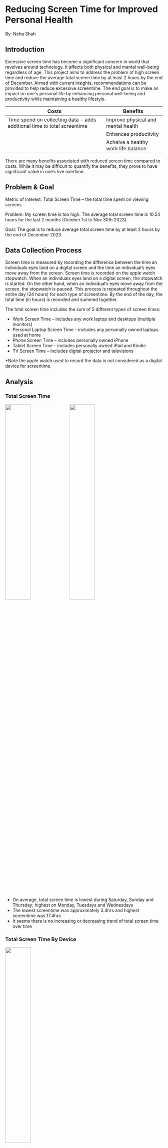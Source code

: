# Reducing Screen Time for Improved Personal Health 

By: Neha Shah

## Introduction

Excessive screen time has become a significant concern in world that revolves around technology. It affects both physical and mental well-being regardless of age. This project aims to address the problem of high screen time and reduce the average total screen time by at least 2 hours by the end of December. Armed with current insights, recommendations can be provided to help reduce excessive screentime. The end goal is to make an impact on one's personal life by enhancing personal well-being and productivity while maintaining a healthy lifestyle. 

| Costs | Benefits |
|------|-----|
|Time spend on collecting data - adds additional time to total screentime | Improve physical and mental health|
| | Enhances productivity|
| | Acheive a healthy work life balance 

There are many benefits associated with reduced screen time compared to costs. While it may be difficult to quantify the benefits, they prove to have significant value in one’s live overtime. 

## Problem & Goal 

Metric of Interest: Total Screen Time – the total time spent on viewing screens 

Problem: My screen time is too high. The average total screen time is 10.54 hours for the last 2 months (October 1st to Nov 30th 2023).

Goal: The goal is to reduce average total screen time by at least 2 hours by the end of December 2023. 

## Data Collection Process 

Screen time is measured by recording the difference between the time an individuals eyes land on a digital screen and the time an individual’s eyes move away from the screen. Screen time is recorded on the apple watch stopwatch. When an individuals eyes land on a digital screen, the stopwatch is started. On the other hand, when an individual’s eyes move away from the screen, the stopwatch is paused. This process is repeated throughout the entire day (24 hours) for each type of screentime. By the end of the day, the total time (in hours) is recorded and summed together. 

The total screen time includes the sum of 5 different types of screen times: 
- Work Screen Time – includes any work laptop and desktops (multiple monitors) 
- Personal Laptop Screen Time – includes any personally owned laptops used at home 
- Phone Screen Time – includes personally owned iPhone  
- Tablet Screen Time – includes personally owned  iPad and Kindle 
- TV Screen Time – includes digital projector and televisions 

*Note the apple watch used to record the data is not considered as a digital device for screentime.

## Analysis 

### Total Screen Time 

<img src="https://github.com/nshah-11/reducing-screentime/assets/97864887/5a69789c-0560-4f90-a377-80ee2936fc30" width=40% height=40%>
<img src="https://github.com/nshah-11/reducing-screentime/assets/97864887/ef61a83f-e9cc-4142-aee6-1eac063ffb29" width=40% height=40%>

- On average, total screen time is lowest during Saturday, Sunday and Thursday; highest on Monday, Tuesdays and Wednesdays  
- The lowest screentime was approximately 3.4hrs and highest screentime was 17.4hrs 
- It seems there is no increasing or decreasing trend of total screen time over time

### Total Screen Time By Device 

<img src="https://github.com/nshah-11/reducing-screentime/assets/97864887/8b13d73e-018c-4a17-935c-24015719910a" width=40% height=40%>

- 40% of screen time is spent on the phone followed by personal laptop and work screens on average
- The lowest screen time spent is on the iPad at 7%

### Activities During Screen Time / Top Used App 

<img src="https://github.com/nshah-11/reducing-screentime/assets/97864887/7f1f150c-e0eb-4bb5-9d9f-a567e3c49a54" width=40% height=40%>
<img src="https://github.com/nshah-11/reducing-screentime/assets/97864887/2daba17d-2f5d-4e5d-990d-75a8a3de22db" width=40% height=40%>

- Out of 61 days, most time was spent on social media, studying and texting with the lowest time spent on shopping and facetime 
- The topmost used app was TikTok followed by Netflix. Most of the apps within the topmost used apps were streaming apps.

### Exercise Time, Sleep, Walking Steps 

![image](https://github.com/nshah-11/reducing-screentime/assets/97864887/f7ed6372-b8bb-47f6-afe0-f89f5073efc5)

- It appears there is no correlation between total screen time and exercise time and sleep 
- There seems to be some negative correlation between total screen time and walking steps; total steps increases as total screen time decreases 



















